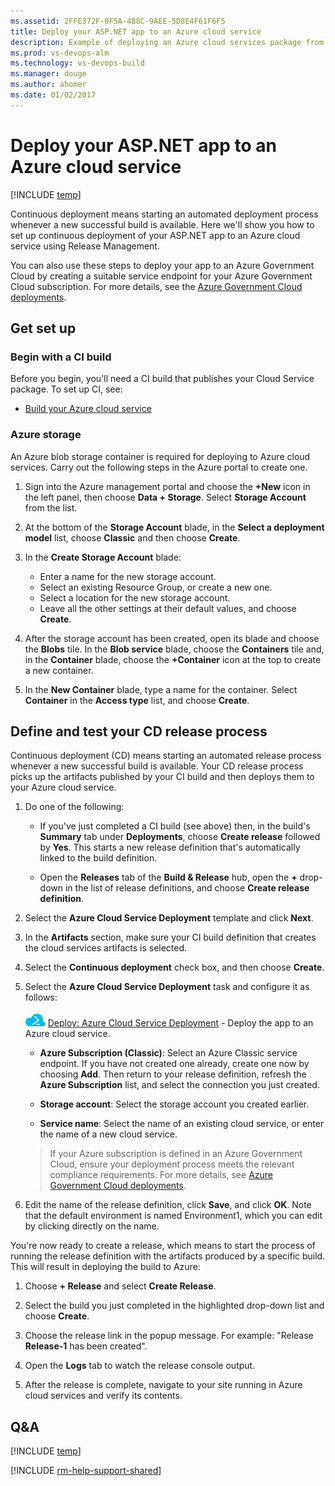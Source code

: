 ```yaml
---
ms.assetid: 2FFE372F-0F5A-4B8C-9AEE-5D8E4F61F6F5
title: Deploy your ASP.NET app to an Azure cloud service
description: Example of deploying an Azure cloud services package from Release Management in VSTS or Microsoft Team Foundation Server
ms.prod: vs-devops-alm
ms.technology: vs-devops-build
ms.manager: douge
ms.author: ahomer
ms.date: 01/02/2017
---
```


# Deploy your ASP.NET app to an Azure cloud service

[!INCLUDE [temp](../../_shared/version-rm-dev14.md)]

Continuous deployment means starting an automated deployment process whenever a new successful build is available.
Here we'll show you how to set up continuous deployment of your ASP.NET app to an Azure cloud service using Release Management.

You can also use these steps to deploy your app to an Azure Government Cloud
by creating a suitable service endpoint for your Azure Government Cloud subscription.
For more details, see the [Azure Government Cloud deployments](../../concepts/library/government-cloud.md).

## Get set up

### Begin with a CI build

Before you begin, you'll need a CI build that publishes your Cloud Service package. To set up CI, see:

* [Build your Azure cloud service](../aspnet/build-aspnet-cloudservice.md)

### Azure storage

An Azure blob storage container is required for deploying to Azure cloud services.
Carry out the following steps in the Azure portal to create one.

1. Sign into the Azure management portal and choose the
   **+New** icon in the left panel, then choose
   **Data + Storage**. Select **Storage Account** from the list.

1. At the bottom of the **Storage Account** blade, in the
   **Select a deployment model** list, choose
   **Classic** and then choose **Create**.

1. In the **Create Storage Account** blade:
   - Enter a name for the new storage account.
   - Select an existing Resource Group, or create a new one.
   - Select a location for the new storage account.
   - Leave all the other settings at their default values, and choose **Create**.<p />

1. After the storage account has been created, open its
   blade and choose the **Blobs** tile. In the
   **Blob service** blade, choose the **Containers** tile and,
   in the **Container** blade, choose the **+Container** icon at the top to create a new container.

1. In the **New Container** blade, type a name for the container.
   Select **Container** in the **Access type** list, and choose **Create**.   

<h2 id="cd">Define and test your CD release process</h2>

Continuous deployment (CD) means starting an automated release process whenever a new successful build is available. Your CD release process picks up the artifacts published by your CI build and then deploys them to your Azure cloud service.

1. Do one of the following:

   * If you've just completed a CI build (see above) then, in the build's
     **Summary** tab under **Deployments**, choose **Create release** followed by **Yes**.
     This starts a new release definition that's automatically linked to the build definition.

   * Open the **Releases** tab of the **Build &amp; Release** hub, open the **+** drop-down
     in the list of release definitions, and choose **Create release definition**.

1. Select the **Azure Cloud Service Deployment** template and click **Next**.

1. In the **Artifacts** section, make sure your CI build definition that creates the cloud services artifacts is selected.

1. Select the **Continuous deployment** check box, and then choose **Create**.

1. Select the **Azure Cloud Service Deployment** task and configure it as follows:
   
   ![icon](../../tasks/deploy/_img/azure-cloud-service-deployment-icon.png) [Deploy: Azure Cloud Service Deployment](../../tasks/deploy/azure-cloud-service-deployment.md) - Deploy the app to an Azure cloud service.
   
   - **Azure Subscription (Classic)**: Select an Azure Classic service endpoint. If you have not created one already, create one now by choosing **Add**. Then return to your release definition, refresh the **Azure Subscription** list, and select the connection you just created.
   
   - **Storage account**: Select the storage account you created earlier.
   
   - **Service name**: Select the name of an existing cloud service, or enter the name of a new cloud service.<p />

   > If your Azure subscription is defined in an Azure Government Cloud, ensure your deployment process meets the relevant compliance requirements. For more details, see [Azure Government Cloud deployments](../../concepts/library/government-cloud.md).
   
1. Edit the name of the release definition, click **Save**, and click **OK**. Note that the default environment is named Environment1, which you can edit by clicking directly on the name.

You're now ready to create a release, which means to start the process of running the release definition with the artifacts produced by a specific build. This will result in deploying the build to Azure:

1. Choose **+ Release** and select **Create Release**.

1. Select the build you just completed in the highlighted drop-down list and choose **Create**.

1. Choose the release link in the popup message. For example: "Release **Release-1** has been created".

1. Open the **Logs** tab to watch the release console output.

1. After the release is complete, navigate to your site running in Azure cloud services and verify its contents.

## Q&A

<!-- BEGINSECTION class="md-qanda" -->

[!INCLUDE [temp](../../_shared/qa-versions.md)]

<!-- ENDSECTION -->

[!INCLUDE [rm-help-support-shared](../../_shared/rm-help-support-shared.md)]
